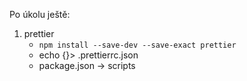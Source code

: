 Po úkolu ještě:

1. prettier 
   - `npm install --save-dev --save-exact prettier`
   - echo {}> .prettierrc.json
   - package.json -> scripts